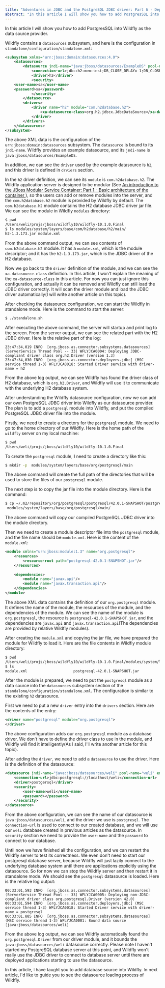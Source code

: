 ```yaml
---
title: "Adventures in JDBC and the PostgreSQL JDBC driver: Part 6 - Deploying the PostgreSQL JDBC driver into Wildfly"
abstract: "In this article I will show you how to add PostgresSQL into Wildfly as the data source provider."
---
```


In this article I will show you how to add PostgresSQL into Wildfly as the data source provider.

Wildfly contains a `datasources` subsystem, and here is the configuration in `standalone/configuration/standalone.xml`:

```xml
<subsystem xmlns="urn:jboss:domain:datasources:4.0">
    <datasources>
        <datasource jndi-name="java:jboss/datasources/ExampleDS" pool-name="ExampleDS" enabled="true" use-java-context="true">
            <connection-url>jdbc:h2:mem:test;DB_CLOSE_DELAY=-1;DB_CLOSE_ON_EXIT=FALSE</connection-url>
            <driver>h2</driver>
            <security>
	<user-name>sa</user-name>
	<password>sa</password>
            </security>
        </datasource>
        <drivers>
            <driver name="h2" module="com.h2database.h2">
                <xa-datasource-class>org.h2.jdbcx.JdbcDataSource</xa-datasource-class>
            </driver>
        </drivers>
    </datasources>
</subsystem>
```

The above XML data is the configuration of the `urn:jboss:domain:datasources` subsystem. The `datasource` is bound to its `jndi-name`. Wildfly provides an example datasource, and its `jndi-name` is `java:jboss/datasources/ExampleDS`.

In addition, we can see the `driver` used by the example datasource is `h2`, and this driver is defined in `drviers` section.

In the `h2` driver definition, we can see its `module` is `com.h2database.h2`. The Wildfly application server is designed to be modular (See [An introduction to the JBoss Modular Service Container: Part 1 - Basic architecture of the container
](http://wildflyinternals.io/2017/05/10/jboss-msc.html)), so the users can add or remove modules into the server, and the `com.h2database.h2` module is provided by Wildfly by default. The `com.h2database.h2` module contains the H2 database JDBC driver jar file. We can see the module in Wildfly `modules` directory:

```bash
$ pwd
/Users/weli/projs/jboss/wildfly10/wildfly-10.1.0.Final
$ ls modules/system/layers/base/com/h2database/h2/main/
h2-1.3.173.jar module.xml
```

From the above command output, we can see contents of `com.h2database.h2` module. It has a `module.xml`, which is the module descriptor; and it has the `h2-1.3.173.jar`, which is the JDBC driver of the H2 database.

Now we go back to the `driver` definition of the module, and we can see the `xa-datasource-class` definition. In this article, I won't explain the meaning of the `xa-datasource-class` in this article. For now you can just ignore this configuration, and actually it can be removed and Wildfly can still load the JDBC driver correctly. It will scan the driver module and load the JDBC driver automatically(I will write another article on this topic).

After checking the datasource configuration, we can start the Wildfly in standalone mode. Here is the command to start the server:

```bash
$ ./standalone.sh
```

After executing the above command, the server will startup and print log to the screen. From the server output, we can see the related part with the H2 JDBC driver. Here is the relative part of the log: 

```log
23:47:34,019 INFO  [org.jboss.as.connector.subsystems.datasources] (ServerService Thread Pool -- 33) WFLYJCA0004: Deploying JDBC-compliant driver class org.h2.Driver (version 1.3)
23:47:34,030 INFO  [org.jboss.as.connector.deployers.jdbc] (MSC service thread 1-3) WFLYJCA0018: Started Driver service with driver-name = h2
```

From the above log output, we can see Wildfly has found the driver class of H2 database, which is `org.h2.Driver`, and Wildfly will use it to communicate with the underlying H2 database system.

After understanding the Wildfly datasource configuration, now we can add our own PostgreSQL JDBC driver into Wildfly as our datasource provider. The plan is to add a `postgresql` module into Wildfly, and put the compiled PostgreSQL JDBC driver file into the module.

Firstly, we need to create a directory for the `postgresql` module. We need to go to the home directory of our Wildfly. Here is the home path of the `wildfly` server on my local machine:
 
```bash
$ pwd
/Users/weli/projs/jboss/wildfly10/wildfly-10.1.0.Final
```

To create the `postgresql` module, I need to create a directory like this:

```bash
$ mkdir -p  modules/system/layers/base/org/postgresql/main
```

The above command will create the full path of the directories that will be used to store the files of our `postgresql` module.

The next step is to copy the jar file into the module directory. Here is the command:

```bash
$ cp ~/.m2/repository/org/postgresql/postgresql/42.0.1-SNAPSHOT/postgresql-42.0.1-SNAPSHOT.jar \
 modules/system/layers/base/org/postgresql/main/
```

The above command will copy our compiled PostgreSQL JDBC driver into the module directory.

Then we need to create a module descriptor file into the `postgresql` module, and the file name should be `module.xml`. Here is the content of the `module.xml`:

```xml
<module xmlns="urn:jboss:module:1.3" name="org.postgresql">
    <resources>
        <resource-root path="postgresql-42.0.1-SNAPSHOT.jar"/>
    </resources>
	
    <dependencies>
        <module name="javax.api"/>
        <module name="javax.transaction.api"/>
    </dependencies>
</module>
```

The above XML data contains the definition of our `org.postgresql` module. It defines the name of the module, the resources of the module, and the dependencies of the module. We can see the name of the module is `org.postgresql`, the resource is `postgresql-42.0.1-SNAPSHOT.jar`, and the dependencies are `javax.api` and `javax.transaction.api`(The dependencies are provided by relative Wildfly modules).

After creating the `module.xml` and copying the jar file, we have prepared the module for Wildfly to load it. Here are the file contents in Wildfly module directory:

```bash
$ pwd
/Users/weli/projs/jboss/wildfly10/wildfly-10.1.0.Final/modules/system/layers/base/org/postgresql/main
$ ls
module.xml                     postgresql-42.0.1-SNAPSHOT.jar
```

After the module is prepared, we need to put the `postgresql` module as a data source into the `datasources` subsystem section of the `standalone/configuration/standalone.xml`. The configuration is similar to the existing `h2` datasource. 

First we need to put a new `driver` entry into the `drivers` section. Here are the contents of the entry:

```xml
<driver name="postgresql" module="org.postgresql">
</driver>				
```

The above configuration adds our `org.postgresql` module as a database driver. We don't have to define the driver class to use in the module, and Wildfly will find it intelligently(As I said, I'll write another article for this topic).

After adding the `driver`, we need to add a `datasource` to use the driver. Here is the definition of the datasource:

```xml
<datasource jndi-name="java:jboss/datasources/weli" pool-name="weli" enabled="true" use-java-context="true">
	<connection-url>jdbc:postgresql://localhost/weli</connection-url>
	<driver>postgersql</driver>
	<security>
		<user-name>weli</user-name>
		<password></password>
	</security>					
</datasource>
```

From the above configuration, we can see the name of our datasource is `java:jboss/datasources/weli`, and the driver we use is `postgresql`. The `connection-url` is used to connect to our created database, and we will use our `weli` database created in previous articles as the datasource. In `security` section we need to provide the `user-name` and the `password` to connect to our database.

Until now we have finished all the configuration, and we can restart the Wildfly server to test its correctness. We even don't need to start our postgresql database server, because Wildfly will just lazily connect to the underlying database system until there are applications explicitly using the datasource. So for now we can stop the Wildfly server and then restart it in standalone mode. We should see the `postgresql` datasource is loaded. Here is the relative log output:

```log
00:33:01,593 INFO  [org.jboss.as.connector.subsystems.datasources] (ServerService Thread Pool -- 33) WFLYJCA0005: Deploying non-JDBC-compliant driver class org.postgresql.Driver (version 42.0)
00:33:01,594 INFO  [org.jboss.as.connector.deployers.jdbc] (MSC service thread 1-3) WFLYJCA0018: Started Driver service with driver-name = postgresql
00:33:01,885 INFO  [org.jboss.as.connector.subsystems.datasources] (MSC service thread 1-3) WFLYJCA0001: Bound data source [java:jboss/datasources/weli]
```

From the above log output, we can see Wildfly automatically found the `org.postgresql.Driver` from our driver module, and it bounds the `java:jboss/datasources/weli` datasource correctly. Please note I haven't started my PostgreSQL database server at this point, and Wildfly won't really use the JDBC driver to connect to database server until there are deployed applications starting to use the datasource.

In this article, I have taught you to add database source into Wildfly. In next article, I'd like to guide you to see the datasource loading process of Wildfly.

